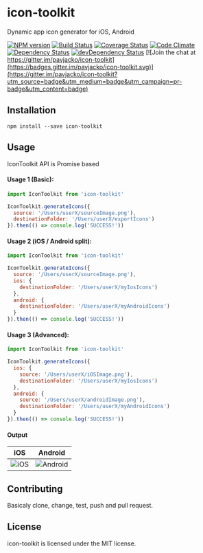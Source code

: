 # icon-toolkit #

Dynamic app icon generator for iOS, Android

[![NPM version](https://img.shields.io/npm/v/icon-toolkit.svg?style=flat)](https://www.npmjs.com/package/icon-toolkit)
[![Build Status](https://img.shields.io/travis/pavjacko/icon-toolkit.svg?style=flat)](https://travis-ci.org/pavjacko/icon-toolkit)
[![Coverage Status](https://img.shields.io/coveralls/pavjacko/icon-toolkit.svg?style=flat)](https://coveralls.io/r/pavjacko/icon-toolkit)
[![Code Climate](https://img.shields.io/codeclimate/github/pavjacko/icon-toolkit.svg?style=flat)](https://codeclimate.com/github/pavjacko/icon-toolkit)
[![Dependency Status](https://img.shields.io/david/pavjacko/icon-toolkit.svg?style=flat)](https://david-dm.org/pavjacko/icon-toolkit)
[![devDependency Status](https://img.shields.io/david/dev/pavjacko/icon-toolkit.svg?style=flat)](https://david-dm.org/pavjacko/icon-toolkit#info=devDependencies) [![Join the chat at https://gitter.im/pavjacko/icon-toolkit](https://badges.gitter.im/pavjacko/icon-toolkit.svg)](https://gitter.im/pavjacko/icon-toolkit?utm_source=badge&utm_medium=badge&utm_campaign=pr-badge&utm_content=badge)

## Installation

`npm install --save icon-toolkit`

## Usage

IconToolkit API is Promise based

#### Usage 1 (Basic):

```js
import IconToolkit from 'icon-toolkit'

IconToolkit.generateIcons({
  source: '/Users/userX/sourceImage.png'),
  destinationFolder: '/Users/userX/exportIcons')
}).then(() => console.log('SUCCESS!'))

```

#### Usage 2 (iOS / Android split):

```js
import IconToolkit from 'icon-toolkit'

IconToolkit.generateIcons({
  source: '/Users/userX/sourceImage.png'),
  ios: {
    destinationFolder: '/Users/userX/myIosIcons')
  },
  android: {
    destinationFolder: '/Users/userX/myAndroidIcons')
  }
}).then(() => console.log('SUCCESS!'))

```

#### Usage 3 (Advanced):

```js
import IconToolkit from 'icon-toolkit'

IconToolkit.generateIcons({
  ios: {
    source: '/Users/userX/iOSImage.png'),
    destinationFolder: '/Users/userX/myIosIcons')
  },
  android: {
    source: '/Users/userX/androidImage.png'),
    destinationFolder: '/Users/userX/myAndroidIcons')
  }
}).then(() => console.log('SUCCESS!'))

```

#### Output

| iOS        | Android           |
| :-------------: |:-------------:|
| ![iOS](docs/ios.png) | ![Android](docs/android.png) |

## Contributing ##

Basicaly clone, change, test, push and pull request.

## License ##

icon-toolkit is licensed under the MIT license.
